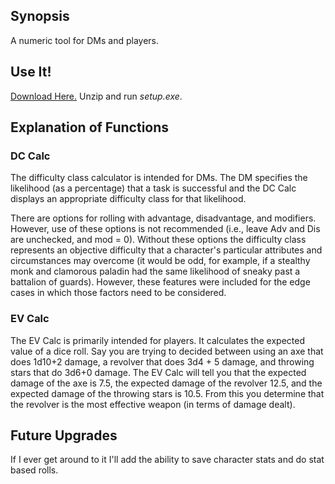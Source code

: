 ## Synopsis
A numeric tool for DMs and players.

## Use It!
[Download Here.](http://www.mediafire.com/file/wbeqnli6x1ev69l/DndCalculator.zip) Unzip and run *setup.exe*.

## Explanation of Functions
### DC Calc
The difficulty class calculator is intended for DMs. The DM specifies the likelihood (as a percentage) that a task is successful and the DC Calc displays an appropriate difficulty class for that likelihood.

There are options for rolling with advantage, disadvantage, and modifiers. However, use of these options is not recommended (i.e., leave Adv and Dis are unchecked, and mod = 0). Without these options the difficulty class represents an objective difficulty that a character's particular attributes and circumstances may overcome (it would be odd, for example, if a stealthy monk and clamorous paladin had the same likelihood of sneaky past a battalion of guards). However, these features were included for the edge cases in which those factors need to be considered.

### EV Calc
The EV Calc is primarily intended for players. It calculates the expected value of a dice roll. Say you are trying to decided between using an axe that does 1d10+2 damage, a revolver that does 3d4 + 5 damage, and throwing stars that do 3d6+0 damage. The EV Calc will tell you that the expected damage of the axe is 7.5, the expected damage of the revolver 12.5, and the expected damage of the throwing stars is 10.5. From this you determine that the revolver is the most effective weapon (in terms of damage dealt). 

## Future Upgrades
If I ever get around to it I'll add the ability to save character stats and do stat based rolls.
